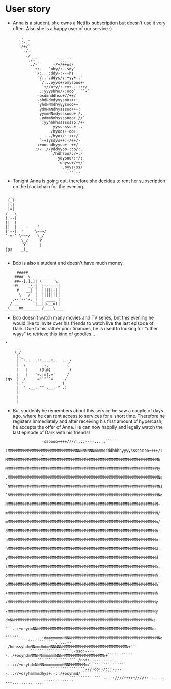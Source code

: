 # User story

- Anna is a student, she owns a Netflix subscription but doesn’t use it very often. Also she is a happy user of our service :)

```
       .                                          
      `:-.`                                       
      `/+/`                                       
        ./-                                       
         ./-                                      
          ./-`         `....`                     
           ./-`      -/+/++os/                    
            .+:.   `ohy/:-.sdy`                   
             `/:.  :ddy+:--+hs                    
              `/:.`:ddys/:-+yy+:.`                
               `/:..oyys+/omysooo+-               
                `+//o+y/:-+y+-..::+/              
               .:yyyshho//:ooo` ```-`             
              -osdmhddhso+//++/`                  
              -shdNdmdyyysoo++++                  
              `yhdNNmdhyyysooo++`                 
               ydmNmNdhysssoo+++:                 
               yymmNNmdysssooo+:/.                
               .ydmmNmhssssooo+.//`               
                :yyhhhhssssssso:/+-               
                    -yysssssss+-..                
                    /hyoo+++oo+.                  
                  .-/hyo+/::+++/`                 
               `-+syssys++:-/++/-                 
             `:+ooshdhyyso+:-++/-                 
             :/-..//yddyyoo+::o/:.                
                    `/hdhsoo/:/+:-                
                      -ydysoo/:+/:                
                       `ohyss+/++/`               
                         .oyys+ss/                
                           .--`..                 

```

- Tonight Anna is going out, therefore she decides to rent her subscription on the blockchain for the evening.


```
  _
 {_}
 |(|
 |=|
/   \
|.--|
||  |
||  |    .    ' .
|'--|  '     \~~~/
'-=-' \~~~/   \_/
       \_/     Y
        Y     _|_
jgs    _|_


```

- Bob is also a student and doesn't have much money.
```
     #####
    #### _\_  ________
    ##=-[.].]| \      \
    #(    _\ |  |------|
     #   __| |  ||||||||
      \  _/  |  ||||||||
   .--'--'-. |  | ____ |
  / __      `|__|[o__o]|
_(____nm_______ /____\____

```

- Bob doesn’t watch many movies and TV series, but this evening he would like to invite over his friends to watch live the last episode of Dark.
Due to his rather poor finances, he is used to looking for "other ways" to retrieve this kind of goodies...
 ```
*
     ___
     \_/
      |._
      |'."-._.-""--.-"-.__.-'/
      |  \       .-.        (
      |   |     (@.@)        )
      |   |   '=.|m|.='     /
 jgs  |  /    .='`"``=.    /
      |.'                 (
      |.-"-.__.-""-.__.-"-.)
      |
      |
      |
```
- But suddenly he remembers about this service he saw a couple of days ago, where he can rent access to services for a short time. Therefore he registers immediately and after receiving his first amount of hypercash, he accepts the offer of Anna.
He can now happily and legally watch the last episode of Dark with his friends!
```
                -ssoooo++++////::::----.....`````                                                   
                :MMMMMMMMMMMMMMMMMMMMMMMMMMMMMNNNNNNNNNmmmmddddhhhhyyyyssssoooo++++/:               
                -MMMMMMMMMMMMMMMMMMMMMMMMMMMMMMMMMMMMMMMMMMMMMMMMMMMMMMMMMMMMMMMMMMMh               
                -MMMMMMMMMMMMMMMMMMMMMMMMMMMMMMMMMMMMMMMMMMMMMMMMMMMMMMMMMMMMMMMMMMNy               
                .MMMMMMMMMMMMMMMMMMMMMMMMMMMMMMMMMMMMMMMMMMMMMMMMMMMMMMMMMMMMMMMMMMNs               
                `NMMMMMMMMMMMMMMMMMMMMMMMMMMMMMMMMMMMMMMMMMMMMMMMMMMMMMMMMMMMMMMMMMNs               
                `NMMMMMMMMMMMMMMMMMMMMMMMMMMMMMMMMMMMMMMMMMMMMMMMMMMMMMMMMMMMMMMMMMNo               
                 NMMMMMMMMMMMMMMMMMMMMMMMMMMMMMMMMMMMMMMMMMMMMMMMMMMMMMMMMMMMMMMMMMN+               
                 mMMMMMMMMMMMMMMMMMMMMMMMMMMMMMMMMMMMMMMMMMMMMMMMMMMMMMMMMMMMMMMMMMN/               
                 mMMMMMMMMMMMMMMMMMMMMMMMMMMMMMMMMMMMMMMMMMMMMMMMMMMMMMMMMMMMMMMMMMm/               
                 dMMMMMMMMMMMMMMMMMMMMMMMMMMMMMMMMMMMMMMMMMMMMMMMMMMMMMMMMMMMMMMMMMm:               
                 hMMMMMMMMMMMMMMMMMMMMMMMMMMMMMMMMMMMMMMMMMMMMMMMMMMMMMMMMMMMMMMMMMm:               
                 hMMMMMMMMMMMMMMMMMMMMMMMMMMMMMMMMMMMMMMMMMMMMMMMMMMMMMMMMMMMMMMMMMd:               
                 yMMMMMMMMMMMMMMMMMMMMMMMMMMMMMMMMMMMMMMMMMMMMMMMMMMMMMMMMMMMMMMMMMd-               
                 sMMMMMMMMMMMMMMMMMMMMMMMMMMMMMMMMMMMMMMMMMMMMMMMMMMMMMMMMMMMMMMMMMh.               
                 oMMMMMMMMMMMMMMMMMMMMMMMMMMMMMMMMMMMMMMMMMMMMMMMMMMMMMMMMMMMMMMMMMh.               
                 oMMMMMMMMMMMMMMMMMMMMMMMMMMMMMMMMMMMMMMMMMMMMMMMMMMMMMMMMMMMMMMMMMh`               
                 +MMMMMMMMMMMMMMMMMMMMMMMMMMMMMMMMMMMMMMMMMMMMMMMMMMMMMMMMMMMMMMMMMh                
                 /MMMMMMMMMMMMMMMMMMMMMMMMMMMMMMMMMMMMMMMMMMMMMMMMMMMMMMMMMMMMMMMMMy                
                 /MMMMMMMMMMMMMMMMMMMMMMMMMMMMMMMMMMMMMMMMMMMMMMMMMMMMMMMMMMMMMMMMNy                
                 -dmNNMMMMMMMMMMMMMMMMMMMMMMMMMMMMMMMMMMMMMMMMMMMMMMMMMMMMMMMMMMMMNs                
                  ```.-:+osydmNNNMMMMMMMMMMMMMMMMMMMMMMMMMMMMMMMMMMMMMMMMMMMMMMMMMNo                
               ``````..........+dmmmmmmmNNNNMMMMMMMMMMMMMMMMMMMMMMMMMMMMMMMMMMMMMMNo                
          ````````````.....---/hdhssyhdmNNmmdhdmNNNNNNMMMMMMMMMMMMMMMMMMMMMMMMMMMMN+```             
           ``````````````````.-sso:-----::/+osyhdmNMNNNmmmmmmNNNNMMMMMMMMMMMMMMMMMN+```````````     
              `````````````````./os+:-......----::::/+osyhdmNNNNmmmmmmmmNNNMMMMMMMm/````````````````
                    ```````````````-//+oo++/:::-----::://+osyhmmmmdhys+:-::/+osyhmd/````````````````
                           ````````````````.--::////+++++////::----------..............`````````````
```
